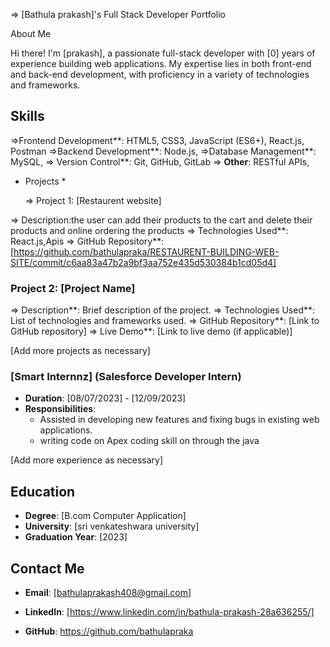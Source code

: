 => [Bathula prakash]'s Full Stack Developer Portfolio

 About Me

Hi there! I'm [prakash], a passionate full-stack developer with [0] years of experience building web applications. My expertise lies in both front-end and back-end development, with proficiency in a variety of technologies and frameworks.

## Skills

=>Frontend Development**: HTML5, CSS3, JavaScript (ES6+), React.js, Postman
=>Backend Development**: Node.js,
=>Database Management**:  MySQL,
=> Version Control**: Git, GitHub, GitLab
=> **Other**: RESTful APIs,

* Projects *

  =>  Project 1: [Restaurent website]

=> Description:the user can add their products to the cart and delete their products and online ordering the products 
=> Technologies Used**: React.js,Apis
=> GitHub Repository**: [https://github.com/bathulapraka/RESTAURENT-BUILDING-WEB-SITE/commit/c6aa83a47b2a9bf3aa752e435d530384b1cd05d4]


### Project 2: [Project Name]

=> Description**: Brief description of the project.
=> Technologies Used**: List of technologies and frameworks used.
=> GitHub Repository**: [Link to GitHub repository]
=> Live Demo**: [Link to live demo (if applicable)]

[Add more projects as necessary]



### [Smart Internnz] (Salesforce Developer Intern)

- **Duration**: [08/07/2023] - [12/09/2023]
- **Responsibilities**:
  - Assisted in developing new features and fixing bugs in existing web applications.
  - writing code on Apex coding skill on through the java

[Add more experience as necessary]

## Education

- **Degree**: [B.com Computer Application]
- **University**: [sri venkateshwara university]
- **Graduation Year**: [2023]

## Contact Me

- **Email**: [bathulaprakash408@gmail.com]
- **LinkedIn**: [https://www.linkedin.com/in/bathula-prakash-28a636255/]

- **GitHub**: https://github.com/bathulapraka



